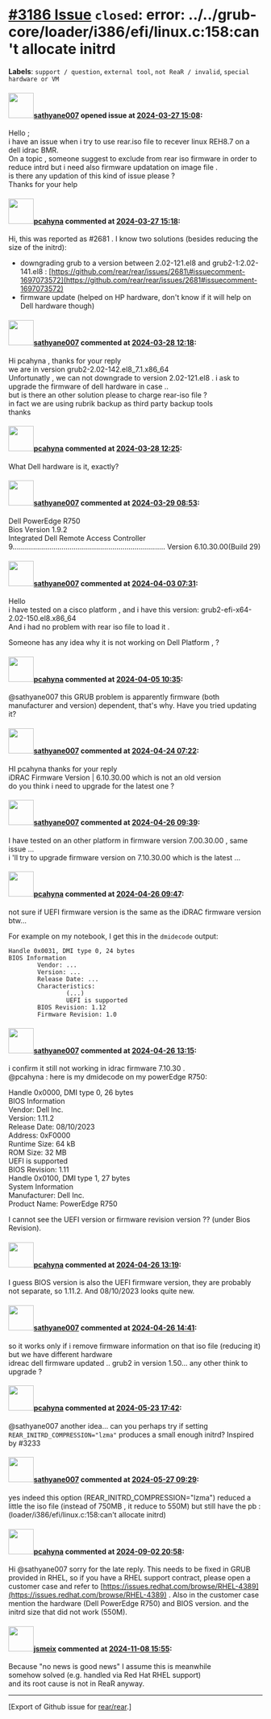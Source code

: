 [\#3186 Issue](https://github.com/rear/rear/issues/3186) `closed`: error: ../../grub-core/loader/i386/efi/linux.c:158:can't allocate initrd
===========================================================================================================================================

**Labels**: `support / question`, `external tool`, `not ReaR / invalid`,
`special hardware or VM`

#### <img src="https://avatars.githubusercontent.com/u/165180886?v=4" width="50">[sathyane007](https://github.com/sathyane007) opened issue at [2024-03-27 15:08](https://github.com/rear/rear/issues/3186):

Hello ;  
i have an issue when i try to use rear.iso file to recever linux REH8.7
on a dell idrac BMR.  
On a topic , someone suggest to exclude from rear iso firmware in order
to reduce intrd but i need also firmware updatation on image file .  
is there any updation of this kind of issue please ?  
Thanks for your help

#### <img src="https://avatars.githubusercontent.com/u/26300485?u=9105d243bc9f7ade463a3e52e8dd13fa67837158&v=4" width="50">[pcahyna](https://github.com/pcahyna) commented at [2024-03-27 15:18](https://github.com/rear/rear/issues/3186#issuecomment-2023037435):

Hi, this was reported as \#2681 . I know two solutions (besides reducing
the size of the initrd):

-   downgrading grub to a version between 2.02-121.el8 and
    grub2-1:2.02-141.el8 :
    [https://github.com/rear/rear/issues/2681\#issuecomment-1697073572](https://github.com/rear/rear/issues/2681#issuecomment-1697073572)
-   firmware update (helped on HP hardware, don't know if it will help
    on Dell hardware though)

#### <img src="https://avatars.githubusercontent.com/u/165180886?v=4" width="50">[sathyane007](https://github.com/sathyane007) commented at [2024-03-28 12:18](https://github.com/rear/rear/issues/3186#issuecomment-2025052087):

Hi pcahyna , thanks for your reply  
we are in version grub2-2.02-142.el8\_7.1.x86\_64  
Unfortunatly , we can not downgrade to version 2.02-121.el8 . i ask to
upgrade the firmware of dell hardware in case ..  
but is there an other solution please to charge rear-iso file ?  
in fact we are using rubrik backup as third party backup tools  
thanks

#### <img src="https://avatars.githubusercontent.com/u/26300485?u=9105d243bc9f7ade463a3e52e8dd13fa67837158&v=4" width="50">[pcahyna](https://github.com/pcahyna) commented at [2024-03-28 12:25](https://github.com/rear/rear/issues/3186#issuecomment-2025065328):

What Dell hardware is it, exactly?

#### <img src="https://avatars.githubusercontent.com/u/165180886?v=4" width="50">[sathyane007](https://github.com/sathyane007) commented at [2024-03-29 08:53](https://github.com/rear/rear/issues/3186#issuecomment-2026899680):

Dell PowerEdge R750  
Bios Version 1.9.2  
Integrated Dell Remote Access Controller
9...........................................................................
Version 6.10.30.00(Build 29)

#### <img src="https://avatars.githubusercontent.com/u/165180886?v=4" width="50">[sathyane007](https://github.com/sathyane007) commented at [2024-04-03 07:31](https://github.com/rear/rear/issues/3186#issuecomment-2033764225):

Hello  
i have tested on a cisco platform , and i have this version:
grub2-efi-x64-2.02-150.el8.x86\_64  
And i had no problem with rear iso file to load it .

Someone has any idea why it is not working on Dell Platform , ?

#### <img src="https://avatars.githubusercontent.com/u/26300485?u=9105d243bc9f7ade463a3e52e8dd13fa67837158&v=4" width="50">[pcahyna](https://github.com/pcahyna) commented at [2024-04-05 10:35](https://github.com/rear/rear/issues/3186#issuecomment-2039457804):

@sathyane007 this GRUB problem is apparently firmware (both manufacturer
and version) dependent, that's why. Have you tried updating it?

#### <img src="https://avatars.githubusercontent.com/u/165180886?v=4" width="50">[sathyane007](https://github.com/sathyane007) commented at [2024-04-24 07:22](https://github.com/rear/rear/issues/3186#issuecomment-2074253298):

HI pcahyna thanks for your reply  
iDRAC Firmware Version | 6.10.30.00 which is not an old version  
do you think i need to upgrade for the latest one ?

#### <img src="https://avatars.githubusercontent.com/u/165180886?v=4" width="50">[sathyane007](https://github.com/sathyane007) commented at [2024-04-26 09:39](https://github.com/rear/rear/issues/3186#issuecomment-2079018596):

I have tested on an other platform in firmware version 7.00.30.00 , same
issue ...  
i 'll try to upgrade firmware version on 7.10.30.00 which is the latest
...

#### <img src="https://avatars.githubusercontent.com/u/26300485?u=9105d243bc9f7ade463a3e52e8dd13fa67837158&v=4" width="50">[pcahyna](https://github.com/pcahyna) commented at [2024-04-26 09:47](https://github.com/rear/rear/issues/3186#issuecomment-2079031038):

not sure if UEFI firmware version is the same as the iDRAC firmware
version btw...

For example on my notebook, I get this in the `dmidecode` output:

    Handle 0x0031, DMI type 0, 24 bytes
    BIOS Information
            Vendor: ...
            Version: ...
            Release Date: ...
            Characteristics:
                    (...)
                    UEFI is supported
            BIOS Revision: 1.12
            Firmware Revision: 1.0

#### <img src="https://avatars.githubusercontent.com/u/165180886?v=4" width="50">[sathyane007](https://github.com/sathyane007) commented at [2024-04-26 13:15](https://github.com/rear/rear/issues/3186#issuecomment-2079377651):

i confirm it still not working in idrac firmware 7.10.30 .  
@pcahyna : here is my dmidecode on my powerEdge R750:

Handle 0x0000, DMI type 0, 26 bytes  
BIOS Information  
Vendor: Dell Inc.  
Version: 1.11.2  
Release Date: 08/10/2023  
Address: 0xF0000  
Runtime Size: 64 kB  
ROM Size: 32 MB  
UEFI is supported  
BIOS Revision: 1.11  
Handle 0x0100, DMI type 1, 27 bytes  
System Information  
Manufacturer: Dell Inc.  
Product Name: PowerEdge R750

I cannot see the UEFI version or firmware revision version ?? (under
Bios Revision).

#### <img src="https://avatars.githubusercontent.com/u/26300485?u=9105d243bc9f7ade463a3e52e8dd13fa67837158&v=4" width="50">[pcahyna](https://github.com/pcahyna) commented at [2024-04-26 13:19](https://github.com/rear/rear/issues/3186#issuecomment-2079384431):

I guess BIOS version is also the UEFI firmware version, they are
probably not separate, so 1.11.2. And 08/10/2023 looks quite new.

#### <img src="https://avatars.githubusercontent.com/u/165180886?v=4" width="50">[sathyane007](https://github.com/sathyane007) commented at [2024-04-26 14:41](https://github.com/rear/rear/issues/3186#issuecomment-2079530562):

so it works only if i remove firmware information on that iso file
(reducing it) but we have different hardware  
idreac dell firmware updated .. grub2 in version 1.50... any other think
to upgrade ?

#### <img src="https://avatars.githubusercontent.com/u/26300485?u=9105d243bc9f7ade463a3e52e8dd13fa67837158&v=4" width="50">[pcahyna](https://github.com/pcahyna) commented at [2024-05-23 17:42](https://github.com/rear/rear/issues/3186#issuecomment-2127720616):

@sathyane007 another idea... can you perhaps try if setting
`REAR_INITRD_COMPRESSION="lzma"` produces a small enough initrd?
Inspired by \#3233

#### <img src="https://avatars.githubusercontent.com/u/165180886?v=4" width="50">[sathyane007](https://github.com/sathyane007) commented at [2024-05-27 09:29](https://github.com/rear/rear/issues/3186#issuecomment-2133064178):

yes indeed this option (REAR\_INITRD\_COMPRESSION="lzma") reduced a
little the iso file (instead of 750MB , it reduce to 550M) but still
have the pb :(loader/i386/efi/linux.c:158:can't allocate initrd)

#### <img src="https://avatars.githubusercontent.com/u/26300485?u=9105d243bc9f7ade463a3e52e8dd13fa67837158&v=4" width="50">[pcahyna](https://github.com/pcahyna) commented at [2024-09-02 20:58](https://github.com/rear/rear/issues/3186#issuecomment-2325296044):

Hi @sathyane007 sorry for the late reply. This needs to be fixed in GRUB
provided in RHEL, so if you have a RHEL support contract, please open a
customer case and refer to
[https://issues.redhat.com/browse/RHEL-4389](https://issues.redhat.com/browse/RHEL-4389)
. Also in the customer case mention the hardware (Dell PowerEdge R750)
and BIOS version. and the initrd size that did not work (550M).

#### <img src="https://avatars.githubusercontent.com/u/1788608?u=925fc54e2ce01551392622446ece427f51e2f0ce&v=4" width="50">[jsmeix](https://github.com/jsmeix) commented at [2024-11-08 15:55](https://github.com/rear/rear/issues/3186#issuecomment-2465103779):

Because "no news is good news" I assume this is meanwhile  
somehow solved (e.g. handled via Red Hat RHEL support)  
and its root cause is not in ReaR anyway.

------------------------------------------------------------------------

\[Export of Github issue for
[rear/rear](https://github.com/rear/rear).\]
